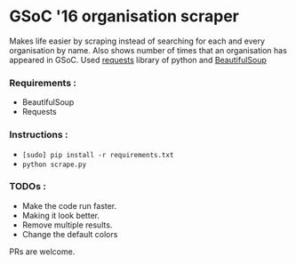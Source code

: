 # GSoC '16 organisation scraper

Makes life easier by scraping instead of searching for each and every organisation by name. Also shows number of times that an organisation has appeared in GSoC.
Used [requests](http://docs.python-requests.org/en/master/) library of python and [BeautifulSoup](https://www.crummy.com/software/BeautifulSoup/bs4/doc/)

### Requirements :
+ BeautifulSoup
+ Requests

### Instructions :
+ `[sudo] pip install -r requirements.txt`
+ `python scrape.py`

### TODOs :
+ Make the code run faster.
+ Making it look better.
+ Remove multiple results.
+ Change the default colors

PRs are welcome.

